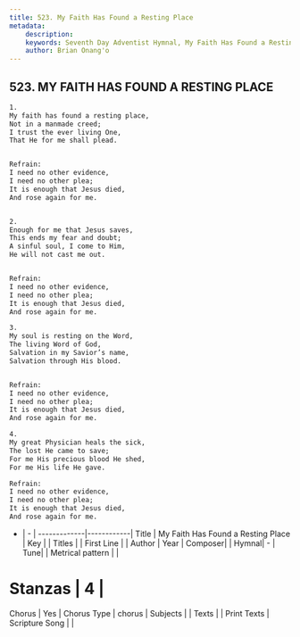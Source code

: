 ```yaml
---
title: 523. My Faith Has Found a Resting Place
metadata:
    description: 
    keywords: Seventh Day Adventist Hymnal, My Faith Has Found a Resting Place, , 
    author: Brian Onang'o
---
```



## 523. MY FAITH HAS FOUND A RESTING PLACE

```txt
1.
My faith has found a resting place,
Not in a manmade creed;
I trust the ever living One,
That He for me shall plead.


Refrain:
I need no other evidence,
I need no other plea;
It is enough that Jesus died,
And rose again for me.


2.
Enough for me that Jesus saves,
This ends my fear and doubt;
A sinful soul, I come to Him,
He will not cast me out.


Refrain:
I need no other evidence,
I need no other plea;
It is enough that Jesus died,
And rose again for me.

3.
My soul is resting on the Word,
The living Word of God,
Salvation in my Savior’s name,
Salvation through His blood.


Refrain:
I need no other evidence,
I need no other plea;
It is enough that Jesus died,
And rose again for me.

4.
My great Physician heals the sick,
The lost He came to save;
For me His precious blood He shed,
For me His life He gave.

Refrain:
I need no other evidence,
I need no other plea;
It is enough that Jesus died,
And rose again for me.

```

- |   -  |
-------------|------------|
Title | My Faith Has Found a Resting Place |
Key |  |
Titles |  |
First Line |  |
Author | 
Year | 
Composer|  |
Hymnal|  - |
Tune|  |
Metrical pattern | |
# Stanzas | 4 |
Chorus | Yes |
Chorus Type | chorus |
Subjects |  |
Texts |  |
Print Texts | 
Scripture Song |  |
  
